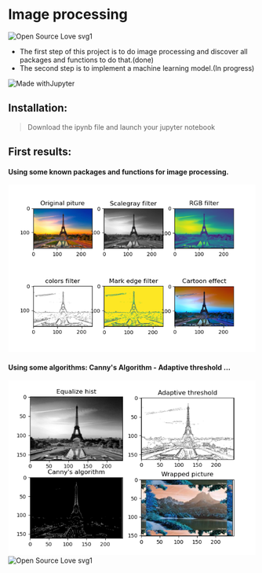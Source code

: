 # Image processing
![Open Source Love svg1](https://badges.frapsoft.com/os/v1/open-source.svg?v=103)

* The first step of this project is to do image processing and discover all packages and functions to do that.(done)
* The second step is to implement a machine learning model.(In progress)

![Made withJupyter](https://img.shields.io/badge/Made%20with-Jupyter-orange?style=for-the-badge&logo=Jupyter)

## Installation:
> Download the ipynb file and launch your jupyter notebook

## First results:
#### Using some known packages and functions for image processing.
![Result 1](images/result1.PNG)

#### Using some algorithms: Canny's Algorithm - Adaptive threshold ...
![Result 2](/images/result2.PNG)
![Open Source Love svg1](https://badges.frapsoft.com/os/v1/open-source.svg?v=103)
